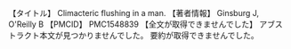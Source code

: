 【タイトル】
Climacteric flushing in a man.
【著者情報】
Ginsburg J, O'Reilly B
【PMCID】
PMC1548839
【全文が取得できませんでした】
アブストラクト本文が見つかりませんでした。
要約が取得できませんでした。
